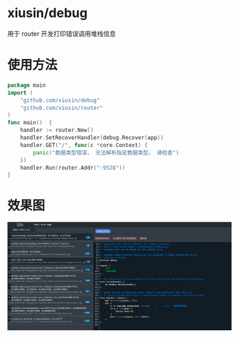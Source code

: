 # xiusin/debug #

用于 router 开发打印错误调用堆栈信息

# 使用方法 #
```go
package main
import (
    "github.com/xiusin/debug"
    "github.com/xiusin/router"
)
func main()  {
    handler := router.New()
    handler.SetRecoverHandler(debug.Recover(app))
    handler.GET("/", func(c *core.Context) {
        panic("数据类型错误， 无法解析指定数据类型。 请检查")
    })
    handler.Run(router.Addr(":9528"))
}

```

# 效果图 #
![./page.png](./assets/page.png)